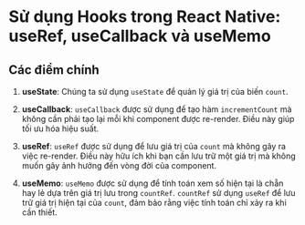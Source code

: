 # Sử dụng Hooks trong React Native: useRef, useCallback và useMemo


## Các điểm chính

1. **useState**: Chúng ta sử dụng `useState` để quản lý giá trị của biến `count`.

2. **useCallback**: `useCallback` được sử dụng để tạo hàm `incrementCount` mà không cần phải tạo lại mỗi khi component được re-render. Điều này giúp tối ưu hóa hiệu suất.

3. **useRef**: `useRef` được sử dụng để lưu giá trị của `count` mà không gây ra việc re-render. Điều này hữu ích khi bạn cần lưu trữ một giá trị mà không muốn gây ảnh hưởng đến vòng đời của component.

4. **useMemo**: `useMemo` được sử dụng để tính toán xem số hiện tại là chẵn hay lẻ dựa trên giá trị lưu trong `countRef`. `countRef` sử dụng `useRef` để lưu trữ giá trị hiện tại của `count`, đảm bảo rằng việc tính toán chỉ xảy ra khi cần thiết.
